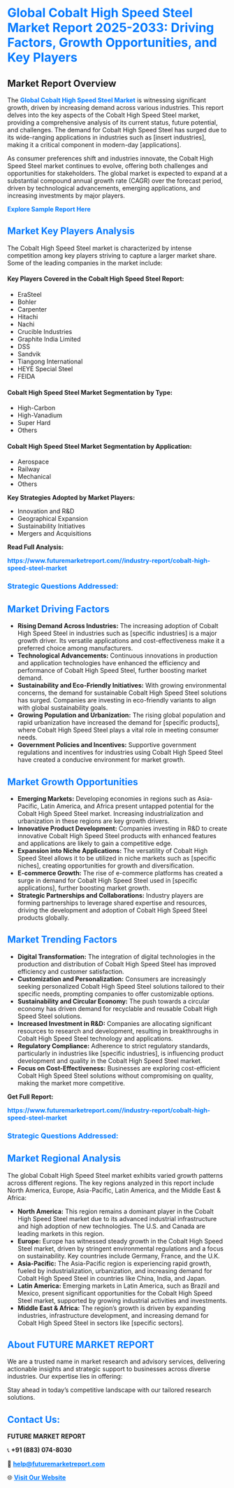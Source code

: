 <h1 style="color: #007BFF;">Global Cobalt High Speed Steel Market Report 2025-2033: Driving Factors, Growth Opportunities, and Key Players</h1>

<section id="overview">
<h2>Market Report Overview</h2>
<p>The <a href="https://www.futuremarketreport.com//industry-report/cobalt-high-speed-steel-market" style="color: #007BFF; text-decoration: none;"><strong>Global Cobalt High Speed Steel Market</strong></a> is witnessing significant growth, driven by increasing demand across various industries. This report delves into the key aspects of the Cobalt High Speed Steel market, providing a comprehensive analysis of its current status, future potential, and challenges. The demand for Cobalt High Speed Steel has surged due to its wide-ranging applications in industries such as [insert industries], making it a critical component in modern-day [applications].</p>
<p>As consumer preferences shift and industries innovate, the Cobalt High Speed Steel market continues to evolve, offering both challenges and opportunities for stakeholders. The global market is expected to expand at a substantial compound annual growth rate (CAGR) over the forecast period, driven by technological advancements, emerging applications, and increasing investments by major players.</p>
</section>

<section id="overview">
<p><a href="https://www.futuremarketreport.com//request-sample/reportId=86239" style="color: #007BFF; text-decoration: none;"><strong>Explore Sample Report Here</strong></a></p>
</section>

<section id="key-players">
<h2 style="color: #007BFF;">Market Key Players Analysis</h2>
<p>The Cobalt High Speed Steel market is characterized by intense competition among key players striving to capture a larger market share. Some of the leading companies in the market include:</p>
<h4>Key Players Covered in the Cobalt High Speed Steel Report:</h4>
<ul><li>EraSteel</li><li>Bohler</li><li>Carpenter</li><li>Hitachi</li><li>Nachi</li><li>Crucible Industries</li><li>Graphite India Limited</li><li>DSS</li><li>Sandvik</li><li>Tiangong International</li><li>HEYE Special Steel</li><li>FEIDA</li></ul>
<h4>Cobalt High Speed Steel Market Segmentation by Type:</h4>
<ul><li>High-Carbon</li><li>High-Vanadium</li><li>Super Hard</li><li>Others</li></ul>

<h4>Cobalt High Speed Steel Market Segmentation by Application:</h4>
<ul><li>Aerospace</li><li>Railway</li><li>Mechanical</li><li>Others</li></ul>
<p><strong>Key Strategies Adopted by Market Players:</strong></p>
<ul>
<li>Innovation and R&D</li>
<li>Geographical Expansion</li>
<li>Sustainability Initiatives</li>
<li>Mergers and Acquisitions</li>
</ul>
</section>

<section>
<p><strong>Read Full Analysis: </strong></p><a href="https://www.futuremarketreport.com//industry-report/cobalt-high-speed-steel-market" style="color: #007BFF; text-decoration: none;"><strong>https://www.futuremarketreport.com//industry-report/cobalt-high-speed-steel-market</strong></a>
<h3 style="color: #007BFF;">Strategic Questions Addressed:</h3>
</section>

<section id="driving-factors">
<h2 style="color: #007BFF;">Market Driving Factors</h2>
<ul>
<li><strong>Rising Demand Across Industries:</strong> The increasing adoption of Cobalt High Speed Steel in industries such as [specific industries] is a major growth driver. Its versatile applications and cost-effectiveness make it a preferred choice among manufacturers.</li>
<li><strong>Technological Advancements:</strong> Continuous innovations in production and application technologies have enhanced the efficiency and performance of Cobalt High Speed Steel, further boosting market demand.</li>
<li><strong>Sustainability and Eco-Friendly Initiatives:</strong> With growing environmental concerns, the demand for sustainable Cobalt High Speed Steel solutions has surged. Companies are investing in eco-friendly variants to align with global sustainability goals.</li>
<li><strong>Growing Population and Urbanization:</strong> The rising global population and rapid urbanization have increased the demand for [specific products], where Cobalt High Speed Steel plays a vital role in meeting consumer needs.</li>
<li><strong>Government Policies and Incentives:</strong> Supportive government regulations and incentives for industries using Cobalt High Speed Steel have created a conducive environment for market growth.</li>
</ul>
</section>

<section id="growth-opportunities">
<h2 style="color: #007BFF;">Market Growth Opportunities</h2>
<ul>
<li><strong>Emerging Markets:</strong> Developing economies in regions such as Asia-Pacific, Latin America, and Africa present untapped potential for the Cobalt High Speed Steel market. Increasing industrialization and urbanization in these regions are key growth drivers.</li>
<li><strong>Innovative Product Development:</strong> Companies investing in R&D to create innovative Cobalt High Speed Steel products with enhanced features and applications are likely to gain a competitive edge.</li>
<li><strong>Expansion into Niche Applications:</strong> The versatility of Cobalt High Speed Steel allows it to be utilized in niche markets such as [specific niches], creating opportunities for growth and diversification.</li>
<li><strong>E-commerce Growth:</strong> The rise of e-commerce platforms has created a surge in demand for Cobalt High Speed Steel used in [specific applications], further boosting market growth.</li>
<li><strong>Strategic Partnerships and Collaborations:</strong> Industry players are forming partnerships to leverage shared expertise and resources, driving the development and adoption of Cobalt High Speed Steel products globally.</li>
</ul>
</section>

<section id="trending-factors">
<h2 style="color: #007BFF;">Market Trending Factors</h2>
<ul>
<li><strong>Digital Transformation:</strong> The integration of digital technologies in the production and distribution of Cobalt High Speed Steel has improved efficiency and customer satisfaction.</li>
<li><strong>Customization and Personalization:</strong> Consumers are increasingly seeking personalized Cobalt High Speed Steel solutions tailored to their specific needs, prompting companies to offer customizable options.</li>
<li><strong>Sustainability and Circular Economy:</strong> The push towards a circular economy has driven demand for recyclable and reusable Cobalt High Speed Steel solutions.</li>
<li><strong>Increased Investment in R&D:</strong> Companies are allocating significant resources to research and development, resulting in breakthroughs in Cobalt High Speed Steel technology and applications.</li>
<li><strong>Regulatory Compliance:</strong> Adherence to strict regulatory standards, particularly in industries like [specific industries], is influencing product development and quality in the Cobalt High Speed Steel market.</li>
<li><strong>Focus on Cost-Effectiveness:</strong> Businesses are exploring cost-efficient Cobalt High Speed Steel solutions without compromising on quality, making the market more competitive.</li>
</ul>
</section>

<section>
<p><strong>Get Full Report: </strong></p><a href="https://www.futuremarketreport.com//industry-report/cobalt-high-speed-steel-market" style="color: #007BFF; text-decoration: none;"><strong>https://www.futuremarketreport.com//industry-report/cobalt-high-speed-steel-market</strong></a>
<h3 style="color: #007BFF;">Strategic Questions Addressed:</h3>
</section>


<section id="regional-analysis">
<h2 style="color: #007BFF;">Market Regional Analysis</h2>
<p>The global Cobalt High Speed Steel market exhibits varied growth patterns across different regions. The key regions analyzed in this report include North America, Europe, Asia-Pacific, Latin America, and the Middle East & Africa:</p>
<ul>
<li><strong>North America:</strong> This region remains a dominant player in the Cobalt High Speed Steel market due to its advanced industrial infrastructure and high adoption of new technologies. The U.S. and Canada are leading markets in this region.</li>
<li><strong>Europe:</strong> Europe has witnessed steady growth in the Cobalt High Speed Steel market, driven by stringent environmental regulations and a focus on sustainability. Key countries include Germany, France, and the U.K.</li>
<li><strong>Asia-Pacific:</strong> The Asia-Pacific region is experiencing rapid growth, fueled by industrialization, urbanization, and increasing demand for Cobalt High Speed Steel in countries like China, India, and Japan.</li>
<li><strong>Latin America:</strong> Emerging markets in Latin America, such as Brazil and Mexico, present significant opportunities for the Cobalt High Speed Steel market, supported by growing industrial activities and investments.</li>
<li><strong>Middle East & Africa:</strong> The region’s growth is driven by expanding industries, infrastructure development, and increasing demand for Cobalt High Speed Steel in sectors like [specific sectors].</li>
</ul>
</section>

<footer>
<h2 style="color: #007BFF;">About FUTURE MARKET REPORT</h2>
<p>We are a trusted name in market research and advisory services, delivering actionable insights and strategic support to businesses across diverse industries. Our expertise lies in offering:</p>

<p>Stay ahead in today’s competitive landscape with our tailored research solutions.</p>

<h2 style="color: #007BFF;">Contact Us:</h2>
<p><strong>FUTURE MARKET REPORT</strong></p>
<p>📞 <strong>+91 (883) 074-8030</strong></p>
<p>📧 <strong><a href="mailto:help@futuremarketreport.com" style="color: #007BFF;">help@futuremarketreport.com</a></strong></p>
<p>🌐 <strong><a href="https://www.futuremarketreport.com/" style="color: #007BFF;">Visit Our Website</a></strong></p>
</footer>